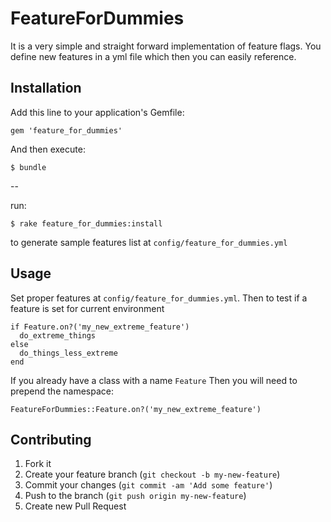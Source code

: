 FeatureForDummies
=================

It is a very simple and straight forward implementation of feature flags. You define new features in a yml file which then you can easily reference.

Installation
------------

Add this line to your application's Gemfile:

    gem 'feature_for_dummies'

And then execute:

    $ bundle

--

run:

    $ rake feature_for_dummies:install

to generate sample features list at `config/feature_for_dummies.yml`

Usage
-----

Set proper features at `config/feature_for_dummies.yml`.
Then to test if a feature is set for current environment

    if Feature.on?('my_new_extreme_feature')
      do_extreme_things
    else
      do_things_less_extreme
    end

If you already have a class with a name `Feature` Then you will need to prepend the namespace:

    FeatureForDummies::Feature.on?('my_new_extreme_feature')

Contributing
------------

1. Fork it
2. Create your feature branch (`git checkout -b my-new-feature`)
3. Commit your changes (`git commit -am 'Add some feature'`)
4. Push to the branch (`git push origin my-new-feature`)
5. Create new Pull Request
